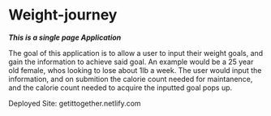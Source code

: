 # Weight-journey
***This is a single page Application***

The goal of this application is to allow a user to input their weight goals, and gain the information to achieve said goal. An example would be a 25 year old female, whos looking to lose about 1lb a week. The user would input the information, and on submition the calorie count needed for maintanence, and the calorie count needed to acquire the inputted goal pops up. 

Deployed Site: getittogether.netlify.com
